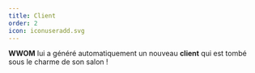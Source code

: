 ```yaml
---
title: Client
order: 2
icon: iconuseradd.svg
---
```

**WWOM** lui a généré automatiquement un nouveau **client** qui est tombé sous le charme de son salon !